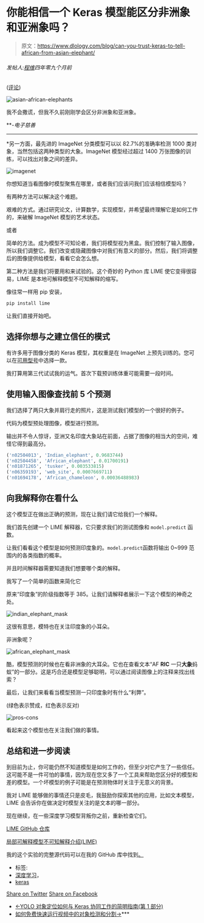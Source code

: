 # 你能相信一个 Keras 模型能区分非洲象和亚洲象吗？

> 原文：<https://www.dlology.com/blog/can-you-trust-keras-to-tell-african-from-asian-elephant/>

###### 发帖人:[程维](/blog/author/Chengwei/)四年零九个月前

([评论](/blog/can-you-trust-keras-to-tell-african-from-asian-elephant/#disqus_thread))

![asian-african-elephants](img/455e0995ad394b5731a94753d4b74be2.png)

我不会撒谎，但我不久前刚刚学会区分非洲象和亚洲象。

 ***-电子慈善*

******

 *另一方面，最先进的 ImageNet 分类模型可以以 82.7%的准确率检测 1000 类对象，当然包括这两种类型的大象。ImageNet 模型经过超过 1400 万张图像的训练，可以找出对象之间的差异。

![imagenet](img/f3215b6c037f6c5d9699cc18998cdb61.png)

你想知道当看图像时模型聚焦在哪里，或者我们应该问我们应该相信模型吗？

有两种方法可以解决这个难题。

艰难的方式。通过研究论文，计算数学，实现模型，并希望最终理解它是如何工作的，来破解 ImageNet 模型的艺术状态。

或者

简单的方法。成为模型不可知论者，我们将模型视为黑盒。我们控制了输入图像，所以我们调整它。我们改变或隐藏图像中对我们有意义的部分。然后，我们将调整后的图像提供给模型，看看它会怎么想。

第二种方法是我们将要用<g class="gr_ gr_132 gr-alert gr_gramm gr_inline_cards gr_run_anim Style replaceWithoutSep" id="132" data-gr-id="132"><g class="gr_ gr_133 gr-alert gr_gramm gr_inline_cards gr_disable_anim_appear Style multiReplace" id="133" data-gr-id="133">和</g>来试验的<g class="gr_ gr_133 gr-alert gr_gramm gr_inline_cards gr_run_anim Style multiReplace" id="133" data-gr-id="133">。这个奇妙的 Python 库 LIME 使它变得很容易，LIME 是本地可解释模型不可知解释的缩写。</g></g>

像往常一样用 pip 安装，

```py
pip install lime
```

让我们直接开始吧。

## 选择你想与之建立信任的模式

有许多用于图像分类的 Keras 模型，其权重是在 ImageNet 上预先训练的。您可以在[可用型号](https://keras.io/applications/)中选择一款。

我打算用第三代试试我的运气。首次下载预训练体重可能需要一段时间。

## 使用输入图像查找前 5 个预测

我们选择了两只大象并肩行走的照片，这是测试我们模型的一个很好的例子。

代码为模型预处理图像，模型进行预测。

输出并不令人惊讶，亚洲又名印度大象站在前面，占据了图像的相当大的空间，难怪它得到最高分。

```py
('n02504013', 'Indian_elephant', 0.9683744)
('n02504458', 'African_elephant', 0.01700191)
('n01871265', 'tusker', 0.003533815)
('n06359193', 'web_site', 0.0007669711)
('n01694178', 'African_chameleon', 0.00036488983)
```

## 向我解释你在看什么

这个模型正在做出正确的预测，现在让我们请它给我们一个解释。

我们首先创建一个 LIME 解释器，它只要求我们的测试图像<g class="gr_ gr_94 gr-alert gr_gramm gr_inline_cards gr_run_anim Style multiReplace" id="94" data-gr-id="94">和</g> `model.predict` <g class="gr_ gr_94 gr-alert gr_gramm gr_inline_cards gr_disable_anim_appear Style multiReplace" id="94" data-gr-id="94">函数</g>。

让我们看看这个模型是如何预测印度象的。<g class="gr_ gr_102 gr-alert gr_gramm gr_inline_cards gr_run_anim Style multiReplace" id="102" data-gr-id="102">`model.predict`<g class="gr_ gr_102 gr-alert gr_gramm gr_inline_cards gr_disable_anim_appear Style multiReplace" id="102" data-gr-id="102">函数</g>将输出 0~999 范围内的各类指数的概率。</g>

并且时间解释器需要知道我们想要哪个类的解释。

我写了一个简单的函数来简化它

原来“印度象”的阶级指数等于 385。让我们请解释者展示一下这个模型的神奇之处。

![indian_elephant_mask](img/fd3e92abce050355488990e61e391aa1.png)

这很有意思，模特也在关注印度象的小耳朵。

非洲象呢？

![african_elephant_mask](img/4c8c994a05323bafa73fcb077de8ced9.png)

酷，模型预测的时候也在看非洲象的大耳朵。它也在查看文本“AF **RIC** 一只**大象**蚂蚁”的一部分。这是巧合还是模型足够聪明，可以通过阅读图像上的注释来找出线索？

最后，让我们来看看当模型预测一只印度象时有什么“利弊”。

(绿色表示赞成，红色表示反对)

![pros-cons](img/26da20b53cf2ee772f98ff0084e7267e.png)

看起来这个模型也在关注我们做的事情。

## 总结和进一步阅读

到目前为止，你可能仍然不知道模型是如何工作的，但至少对它产生了一些信任。这可能不是一件可怕的事情，因为现在您又多了一个工具来帮助您区分好的模型和差的模型。一个坏模型的例子可能是在预测物体时关注于无意义的背景。

我对 LIME 能够做的事情还只是皮毛，我鼓励你探索其他的应用，比如文本模型，LIME 会告诉你在做决定时模型关注的是文本的哪一部分。

现在继续，在一些深度学习模型背叛你之前，重新检查它们。

[LIME GitHub 仓库](https://github.com/marcotcr/lime)

[局部可解释模型不可知解释介绍(LIME)](https://www.oreilly.com/learning/introduction-to-local-interpretable-model-agnostic-explanations-lime)

我的这个实验的完整源代码可以在我的 GitHub 库中找到[。](https://github.com/Tony607/Can_You_Trust_Keras_Model)

*   标签:
*   [深度学习](/blog/tag/deep-learning/)，
*   [keras](/blog/tag/keras/)

[Share on Twitter](https://twitter.com/intent/tweet?url=https%3A//www.dlology.com/blog/can-you-trust-keras-to-tell-african-from-asian-elephant/&text=Can%20you%20trust%20a%20Keras%20model%20to%20distinguish%20African%20elephant%20from%20Asian%20elephant%3F) [Share on Facebook](https://www.facebook.com/sharer/sharer.php?u=https://www.dlology.com/blog/can-you-trust-keras-to-tell-african-from-asian-elephant/)

*   [←YOLO 对象定位如何与 Keras 协同工作的简明指南(第 1 部分)](/blog/gentle-guide-on-how-yolo-object-localization-works-with-keras/)
*   [如何免费快速运行视频中的对象检测和分割→](/blog/how-to-run-object-detection-and-segmentation-on-video-fast-for-free/)***